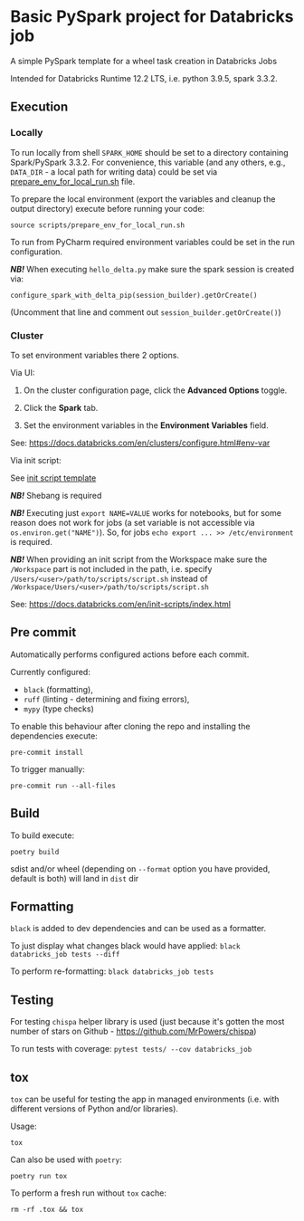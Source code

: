 # Basic PySpark project for Databricks job

A simple PySpark template for a wheel task creation in Databricks Jobs

Intended for Databricks Runtime 12.2 LTS, i.e. python 3.9.5, spark 3.3.2.

## Execution

### Locally

To run locally from shell `SPARK_HOME` should be set to a directory containing Spark/PySpark 3.3.2.
For convenience, this variable (and any others, e.g., `DATA_DIR` - a local path for writing data) 
could be set via [prepare_env_for_local_run.sh](scripts/prepare_env_for_local_run.sh) file. 

To prepare the local environment (export the variables and cleanup the output directory) 
execute before running your code:

`source scripts/prepare_env_for_local_run.sh`

To run from PyCharm required environment variables could be set in the run configuration.

**_NB!_** When executing `hello_delta.py` make sure the spark session is created via:

`configure_spark_with_delta_pip(session_builder).getOrCreate()`

(Uncomment that line and comment out `session_builder.getOrCreate()`) 

### Cluster
To set environment variables there 2 options. 

Via UI:

1. On the cluster configuration page, click the **Advanced Options** toggle.

2. Click the **Spark** tab.

3. Set the environment variables in the **Environment Variables** field.

See: https://docs.databricks.com/en/clusters/configure.html#env-var

Via init script:

See [init script template](scripts/db_cluster_init_script_TEMPLATE.sh)

_**NB!**_ Shebang is required

_**NB!**_ Executing just `export NAME=VALUE` works for notebooks, but for some reason does not work for jobs
(a set variable is not accessible via `os.environ.get("NAME")`). 
So, for jobs `echo export ... >> /etc/environment` is required.

**_NB!_** When providing an init script from the Workspace make sure the `/Workspace` part 
is not included in the path, i.e. specify `/Users/<user>/path/to/scripts/script.sh` instead of 
`/Workspace/Users/<user>/path/to/scripts/script.sh`

See: https://docs.databricks.com/en/init-scripts/index.html

## Pre commit
Automatically performs configured actions before each commit.

Currently configured:
- `black` (formatting),
- `ruff` (linting - determining and fixing errors),
- `mypy` (type checks)

To enable this behaviour after cloning the repo and installing the dependencies execute:

`pre-commit install`

To trigger manually:

`pre-commit run --all-files`

## Build
To build execute:

`poetry build`

sdist and/or wheel (depending on `--format` option you have provided, default is both) will land in `dist` dir

## Formatting
`black` is added to dev dependencies and can be used as a formatter.

To just display what changes black would have applied:
`black databricks_job tests --diff`

To perform re-formatting:
`black databricks_job tests`

## Testing
For testing `chispa` helper library is used 
(just because it's gotten the most number of stars on Github - https://github.com/MrPowers/chispa)

To run tests with coverage:
`pytest tests/ --cov databricks_job`

## tox
`tox` can be useful for testing the app in managed environments
(i.e. with different versions of Python and/or libraries).

Usage:

`tox`

Can also be used with `poetry`:

```poetry run tox```

To perform a fresh run without `tox` cache:

```rm -rf .tox && tox```
